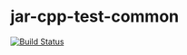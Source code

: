 # jar-cpp-test-common

[![Build Status](https://travis-ci.org/rochajoel/jar-cpp-test-common.svg?branch=master)](https://travis-ci.org/rochajoel/jar-cpp-test-common)

